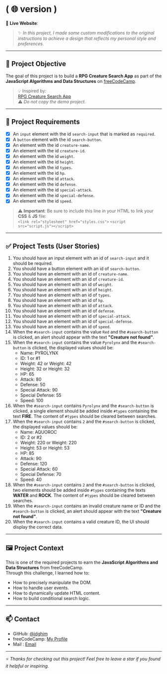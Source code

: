 #  ( 🌐 version ) 

🔗 **Live Website**: []()

> ✨ *In this project, I made some custom modifications to the original instructions to achieve a design that reflects my personal style and preferences.*

---
## 🎯 Project Objective

The goal of this project is to build a **RPG Creature Search App** as part of the **JavaScript Algorithms and Data Structures** on [freeCodeCamp](https://www.freecodecamp.org/).

> 💡 Inspired by:  
[RPG Creature Search App](https://rpg-creature-search-app.freecodecamp.rocks/)    
⚠️ *Do not copy the demo project.*

---

## 📌 Project Requirements

- [x] An `input` element with the id `search-input` that is marked as `required`.
- [x] A `button` element with the id `search-button`.
- [x] An element with the id `creature-name`.
- [x] An element with the id `creature-id`.
- [x] An element with the id `weight`.
- [x] An element with the id `height`.
- [x] An element with the id `types`.
- [x] An element with the id `hp`.
- [x] An element with the id `attack`.
- [x] An element with the id `defense`.
- [x] An element with the id `special-attack`.
- [x] An element with the id `special-defense`.
- [x] An element with the id `speed`.

> ⚠️ **Important**: Be sure to include this line in your HTML to link your **CSS** & **JS** file:  
> `<link rel="stylesheet" href="styles.css">`
> `<script src="script.js"></script>`

---

## ✅ Project Tests (User Stories)

1. You should have an input element with an id of `search-input` and it should be required.
2. You should have a button element with an id of `search-button`.
3. You should have an element with an id of `creature-name`.
4. You should have an element with an id of `creature-id`.
5. You should have an element with an id of `weight`.
6. You should have an element with an id of `height`.
7. You should have an element with an id of `types`.
8. You should have an element with an id of `hp`.
9. You should have an element with an id of `attack`.
10. You should have an element with an id of `defense`.
11. You should have an element with an id of `special-attack`.
12. You should have an element with an id of `special-defense`.
13. You should have an element with an id of `speed`.
14. When the `#search-input` contains the value `Red` and the `#search-button` is clicked, an alert should appear with the text **"Creature not found"**.
15. When the `#search-input` contains the value `Pyrolynx` and the `#search-button` is clicked, the displayed values should be:  
    - Name: PYROLYNX  
    - ID: 1 or #1  
    - Weight: 42 or Weight: 42  
    - Height: 32 or Height: 32  
    - HP: 65  
    - Attack: 80  
    - Defense: 50  
    - Special Attack: 90  
    - Special Defense: 55  
    - Speed: 100
16. When the `#search-input` contains `Pyrolynx` and the `#search-button` is clicked, a single element should be added inside `#types` containing the text **FIRE**. The content of `#types` should be cleared between searches.
17. When the `#search-input` contains `2` and the `#search-button` is clicked, the displayed values should be:  
    - Name: AQUOROC  
    - ID: 2 or #2  
    - Weight: 220 or Weight: 220  
    - Height: 53 or Height: 53  
    - HP: 85  
    - Attack: 90  
    - Defense: 120  
    - Special Attack: 60  
    - Special Defense: 70  
    - Speed: 40
18. When the `#search-input` contains `2` and the `#search-button` is clicked, two elements should be added inside `#types` containing the texts **WATER** and **ROCK**. The content of `#types` should be cleared between searches.
19. When the `#search-input` contains an invalid creature name or ID and the `#search-button` is clicked, an alert should appear with the text **"Creature not found"**.
20. When the `#search-input` contains a valid creature ID, the UI should display the correct data.


---

## 🖼️ Project Context

This is one of the required projects to earn the **JavaScript Algorithms and Data Structures** from freeCodeCamp.  
Through this challenge, I learned how to:

- How to precisely manipulate the DOM.
- How to handle user events.
- How to dynamically update HTML content.
- How to build conditional search logic.

---

## 📫 Contact

- GitHub: [@idghim](https://github.com/idghim)  
- freeCodeCamp: [My Profile](https://www.freecodecamp.org/IchemD)
- Mail : [Email](ichemdghim@gmail.com)

---

⭐ *Thanks for checking out this project! Feel free to leave a star if you found it helpful or inspiring.*

